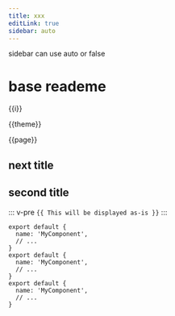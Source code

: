 ```yaml
---
title: xxx
editLink: true
sidebar: auto
---
```


sidebar can use auto or false

# base reademe

{{i}}

{{theme}}

{{page}}

## next title

## second title

::: v-pre
`{{ This will be displayed as-is }}`
:::

```js{1,4,6-7}
export default {
  name: 'MyComponent',
  // ...
}
export default {
  name: 'MyComponent',
  // ...
}
export default {
  name: 'MyComponent',
  // ...
}
```

<CustomComponent />

<script setup>
import { withBase, useData } from 'vitepress'
import CustomComponent from './components/CustomComponent.vue'

const i = 'iii'

const { theme, page } = useData()
</script>

<template>
  <img :src="withBase(theme.logoPath)" />
</template>

<style lang="sass">
.title
  font-size: 20px
</style>
